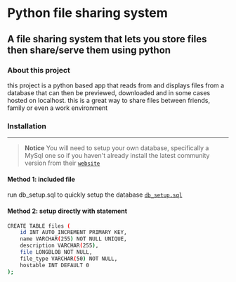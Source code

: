 # Python file sharing system

## A file sharing system that lets you store files then share/serve them using python

### About this project

this project is a python based app that reads from and displays files from a database that can then be previewed, downloaded and in some cases hosted on localhost. this is a great way to share files between friends, family or even a work environment


### Installation
---

> **Notice**
> You will need to setup your own database, specifically a MySql one so if you haven't already install the latest community version from their [`website`](http://mysql.com/)

#### Method 1: included file

run db_setup.sql to quickly setup the database
[`db_setup.sql`](./db_setup.sql)


#### Method 2: setup directly with statement

```bash
CREATE TABLE files (
    id INT AUTO_INCREMENT PRIMARY KEY,
    name VARCHAR(255) NOT NULL UNIQUE,
    description VARCHAR(255),
    file LONGBLOB NOT NULL,
    file_type VARCHAR(50) NOT NULL,
    hostable INT DEFAULT 0
);
```